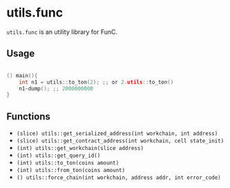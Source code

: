 # utils.func
`utils.func` is an utility library for FunC.
## Usage
```c

() main(){
    int n1 = utils::to_ton(2); ;; or 2.utils::to_ton()
    n1~dump(); ;; 2000000000
}
```

## Functions
- `(slice) utils::get_serialized_address(int workchain, int address)`
- `(slice) utils::get_contract_address(int workchain, cell state_init)`
- `(int) utils::get_workchain(slice address)`
- `(int) utils::get_query_id()`
- `(int) utils::to_ton(coins amount)` 
- `(int) utils::from_ton(coins amount)` 
- `() utils::force_chain(int workchain, address addr, int error_code)`